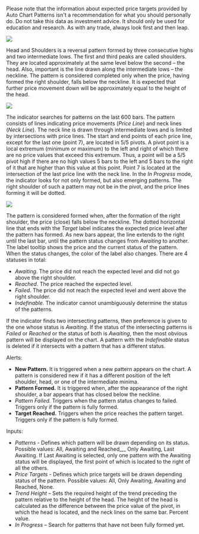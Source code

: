 Please note that the information about expected price targets provided by Auto Chart Patterns isn't a recommendation for what you should personally do. Do not take this data as investment advice. It should only be used for education and research. As with any trade, always look first and then leap.

![](https://s3.amazonaws.com/cdn.freshdesk.com/data/helpdesk/attachments/production/43381143593/original/QuVE9IwFrpgUKfdVpUFnoVjITzi_fQdFPQ.png?1671731092)

Head and Shoulders is a reversal pattern formed by three consecutive highs and two intermediate lows. The first and third peaks are called shoulders. They are located approximately at the same level below the second – the head. Also, important is the line drawn along the intermediate lows – the neckline. The pattern is considered completed only when the price, having formed the right shoulder, falls below the neckline. It is expected that further price movement down will be approximately equal to the height of the head.

![](https://s3.amazonaws.com/cdn.freshdesk.com/data/helpdesk/attachments/production/43381143614/original/0poNvRW3489JRqztFPqL32JTc2iQNfIUcw.png?1671731103)

The indicator searches for patterns on the last 600 bars. The pattern consists of lines indicating price movements (_Price Line_) and neck lines (_Neck Line_). The neck line is drawn through intermediate lows and is limited by intersections with price lines. The start and end points of each price line, except for the last one (point 7), are located in 5/5 pivots. A pivot point is a local extremum (minimum or maximum) to the left and right of which there are no price values that exceed this extremum. Thus, a point will be a 5/5 pivot high if there are no high values 5 bars to the left and 5 bars to the right of it that are higher than this value at this point. Point 7 is located at the intersection of the last price line with the neck line. In the _In Progress_ mode, the indicator looks for not only formed, but also emerging patterns. The right shoulder of such a pattern may not be in the pivot, and the price lines forming it will be dotted.

![](https://s3.amazonaws.com/cdn.freshdesk.com/data/helpdesk/attachments/production/43381143647/original/tNGJOLm7PlzGOxnHfa-OPSCgv4ENvrb9yA.png?1671731116)

The pattern is considered formed when, after the formation of the right shoulder, the price (close) falls below the neckline. The dotted horizontal line that ends with the _Target_ label indicates the expected price level after the pattern has formed. As new bars appear, the line extends to the right until the last bar, until the pattern status changes from _Awaiting_ to another. The label tooltip shows the price and the current status of the pattern. When the status changes, the color of the label also changes. There are 4 statuses in total:

-   _Awaiting_. The price did not reach the expected level and did not go above the right shoulder.
-   _Reached_. The price reached the expected level.
-   _Failed_. The price did not reach the expected level and went above the right shoulder.
-   _Indefinable._ The indicator cannot unambiguously determine the status of the patterns.

If the indicator finds two intersecting patterns, then preference is given to the one whose status is _Awaiting_. If the status of the intersecting patterns is _Failed_ or _Reached_ or the status of both is _Awaiting_, then the most obvious pattern will be displayed on the chart. A pattern with the _Indefinable_ status is deleted if it intersects with a pattern that has a different status.

Alerts:

-   __New Pattern.__ It is triggered when a new pattern appears on the chart. A pattern is considered new if it has a different position of the left shoulder, head, or one of the intermediate minima.
-   __Pattern Formed.__ It is triggered when, after the appearance of the right shoulder, a bar appears that has closed below the neckline.
-   _Pattern Failed._ Triggers when the pattern status changes to failed. Triggers only if the pattern is fully formed.
-   __Target Reached.__ Triggers when the price reaches the pattern target. Triggers only if the pattern is fully formed.

Inputs:

-   _Patterns_ \- Defines which pattern will be drawn depending on its status. Possible values: All, Awaiting and Reached_,_ Only Awaiting, Last Awaiting. If Last Awaiting is selected, only one pattern with the Awaiting status will be displayed, the first point of which is located to the right of all the others.
-   _Price Targets_ \- Defines which price targets will be drawn depending status of the pattern. Possible values: All, Only Awaiting, Awaiting and Reached, None.
-   _Trend Height_ – Sets the required height of the trend preceding the pattern relative to the height of the head. The height of the head is calculated as the difference between the price value of the pivot, in which the head is located, and the neck lines on the same bar. Percent value.
-   _In Progress_ – Search for patterns that have not been fully formed yet.